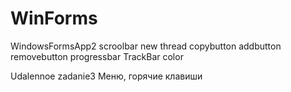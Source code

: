 # WinForms


WindowsFormsApp2
scroolbar
new thread
copybutton
addbutton
removebutton
progressbar
TrackBar color


Udalennoe zadanie3
Меню, горячие клавиши 
